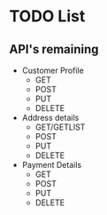 # TODO List

## API's remaining
- Customer Profile
  - GET
  - POST
  - PUT
  - DELETE
- Address details
  - GET/GETLIST
  - POST
  - PUT
  - DELETE
- Payment Details
  - GET
  - POST
  - PUT
  - DELETE
